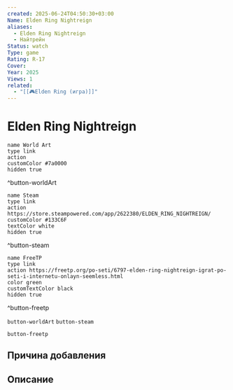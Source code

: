 ```yaml
---
created: 2025-06-24T04:50:30+03:00
Name: Elden Ring Nightreign
aliases:
  - Elden Ring Nightreign
  - Найтрейн
Status: watch
Type: game
Rating: R-17
Cover: 
Year: 2025
Views: 1
related:
  - "[[🎮Elden Ring (игра)]]"
---
```


# Elden Ring Nightreign




```button
name World Art
type link
action 
customColor #7a0000
hidden true
```
^button-worldArt

```button
name Steam
type link
action https://store.steampowered.com/app/2622380/ELDEN_RING_NIGHTREIGN/
customColor #133C6F
textColor white
hidden true
```
^button-steam

```button
name FreeTP
type link
action https://freetp.org/po-seti/6797-elden-ring-nightreign-igrat-po-seti-i-internetu-onlayn-seemless.html
color green
customTextColor black
hidden true
```
^button-freetp



`button-worldArt` `button-steam`

`button-freetp`

## Причина добавления




## Описание



